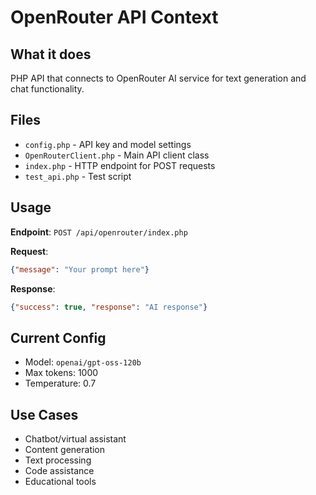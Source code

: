 # OpenRouter API Context

## What it does
PHP API that connects to OpenRouter AI service for text generation and chat functionality.

## Files
- `config.php` - API key and model settings
- `OpenRouterClient.php` - Main API client class  
- `index.php` - HTTP endpoint for POST requests
- `test_api.php` - Test script

## Usage
**Endpoint**: `POST /api/openrouter/index.php`

**Request**:
```json
{"message": "Your prompt here"}
```

**Response**:
```json
{"success": true, "response": "AI response"}
```

## Current Config
- Model: `openai/gpt-oss-120b`
- Max tokens: 1000
- Temperature: 0.7

## Use Cases
- Chatbot/virtual assistant
- Content generation
- Text processing
- Code assistance
- Educational tools